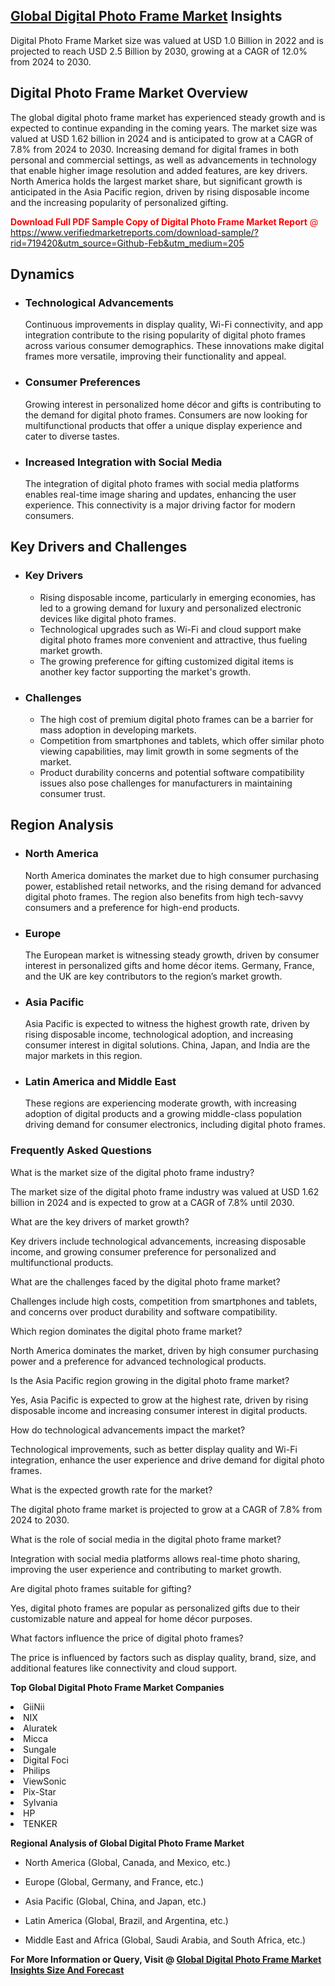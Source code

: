 <h2><a href="https://www.verifiedmarketreports.com/download-sample/?rid=719420&amp;utm_source=Github&amp;utm_medium=205" target="_blank">Global Digital Photo Frame Market</a> Insights</h2><p>Digital Photo Frame Market size was valued at USD 1.0 Billion in 2022 and is projected to reach USD 2.5 Billion by 2030, growing at a CAGR of 12.0% from 2024 to 2030.</p><p> <h2>Digital Photo Frame Market Overview</h2> <p>The global digital photo frame market has experienced steady growth and is expected to continue expanding in the coming years. The market size was valued at USD 1.62 billion in 2024 and is anticipated to grow at a CAGR of 7.8% from 2024 to 2030. Increasing demand for digital frames in both personal and commercial settings, as well as advancements in technology that enable higher image resolution and added features, are key drivers. North America holds the largest market share, but significant growth is anticipated in the Asia Pacific region, driven by rising disposable income and the increasing popularity of personalized gifting. <p><span class=""><span style="color: #ff0000;"><strong>Download Full PDF Sample Copy of Digital Photo Frame Market Report</strong> @ </span><a href="https://www.verifiedmarketreports.com/download-sample/?rid=719420&amp;utm_source=Github-Feb&amp;utm_medium=205" target="_blank">https://www.verifiedmarketreports.com/download-sample/?rid=719420&amp;utm_source=Github-Feb&amp;utm_medium=205</a></span></p></p> <h2>Dynamics</h2> <ul> <li><h3>Technological Advancements</h3> Continuous improvements in display quality, Wi-Fi connectivity, and app integration contribute to the rising popularity of digital photo frames across various consumer demographics. These innovations make digital frames more versatile, improving their functionality and appeal.</li> <li><h3>Consumer Preferences</h3> Growing interest in personalized home décor and gifts is contributing to the demand for digital photo frames. Consumers are now looking for multifunctional products that offer a unique display experience and cater to diverse tastes.</li> <li><h3>Increased Integration with Social Media</h3> The integration of digital photo frames with social media platforms enables real-time image sharing and updates, enhancing the user experience. This connectivity is a major driving factor for modern consumers.</li> </ul> <h2>Key Drivers and Challenges</h2> <ul> <li><h3>Key Drivers</h3> <ul> <li>Rising disposable income, particularly in emerging economies, has led to a growing demand for luxury and personalized electronic devices like digital photo frames.</li> <li>Technological upgrades such as Wi-Fi and cloud support make digital photo frames more convenient and attractive, thus fueling market growth.</li> <li>The growing preference for gifting customized digital items is another key factor supporting the market's growth.</li> </ul> </li> <li><h3>Challenges</h3> <ul> <li>The high cost of premium digital photo frames can be a barrier for mass adoption in developing markets.</li> <li>Competition from smartphones and tablets, which offer similar photo viewing capabilities, may limit growth in some segments of the market.</li> <li>Product durability concerns and potential software compatibility issues also pose challenges for manufacturers in maintaining consumer trust.</li> </ul> </li> </ul> <h2>Region Analysis</h2> <ul> <li><h3>North America</h3> North America dominates the market due to high consumer purchasing power, established retail networks, and the rising demand for advanced digital photo frames. The region also benefits from high tech-savvy consumers and a preference for high-end products.</li> <li><h3>Europe</h3> The European market is witnessing steady growth, driven by consumer interest in personalized gifts and home décor items. Germany, France, and the UK are key contributors to the region’s market growth.</li> <li><h3>Asia Pacific</h3> Asia Pacific is expected to witness the highest growth rate, driven by rising disposable income, technological adoption, and increasing consumer interest in digital solutions. China, Japan, and India are the major markets in this region.</li> <li><h3>Latin America and Middle East</h3> These regions are experiencing moderate growth, with increasing adoption of digital products and a growing middle-class population driving demand for consumer electronics, including digital photo frames.</li> </ul> <h3>Frequently Asked Questions</h3> <p>What is the market size of the digital photo frame industry?</p> <p>The market size of the digital photo frame industry was valued at USD 1.62 billion in 2024 and is expected to grow at a CAGR of 7.8% until 2030.</p> <p>What are the key drivers of market growth?</p> <p>Key drivers include technological advancements, increasing disposable income, and growing consumer preference for personalized and multifunctional products.</p> <p>What are the challenges faced by the digital photo frame market?</p> <p>Challenges include high costs, competition from smartphones and tablets, and concerns over product durability and software compatibility.</p> <p>Which region dominates the digital photo frame market?</p> <p>North America dominates the market, driven by high consumer purchasing power and a preference for advanced technological products.</p> <p>Is the Asia Pacific region growing in the digital photo frame market?</p> <p>Yes, Asia Pacific is expected to grow at the highest rate, driven by rising disposable income and increasing consumer interest in digital products.</p> <p>How do technological advancements impact the market?</p> <p>Technological improvements, such as better display quality and Wi-Fi integration, enhance the user experience and drive demand for digital photo frames.</p> <p>What is the expected growth rate for the market?</p> <p>The digital photo frame market is projected to grow at a CAGR of 7.8% from 2024 to 2030.</p> <p>What is the role of social media in the digital photo frame market?</p> <p>Integration with social media platforms allows real-time photo sharing, improving the user experience and contributing to market growth.</p> <p>Are digital photo frames suitable for gifting?</p> <p>Yes, digital photo frames are popular as personalized gifts due to their customizable nature and appeal for home décor purposes.</p> <p>What factors influence the price of digital photo frames?</p> <p>The price is influenced by factors such as display quality, brand, size, and additional features like connectivity and cloud support.</p> </p><p><strong>Top Global Digital Photo Frame Market Companies</strong></p><div data-test-id=""><p><li> GiiNii</li><li> NIX</li><li> Aluratek</li><li> Micca</li><li> Sungale</li><li> Digital Foci</li><li> Philips</li><li> ViewSonic</li><li> Pix-Star</li><li> Sylvania</li><li> HP</li><li> TENKER</li></p><div><strong>Regional Analysis of&nbsp;Global Digital Photo Frame Market</strong></div><ul><li dir="ltr"><p dir="ltr">North America&nbsp;(Global, Canada, and Mexico, etc.)</p></li><li dir="ltr"><p dir="ltr">Europe (Global, Germany, and France, etc.)</p></li><li dir="ltr"><p dir="ltr">Asia Pacific&nbsp;(Global, China, and Japan, etc.)</p></li><li dir="ltr"><p dir="ltr">Latin America&nbsp;(Global, Brazil, and Argentina, etc.)</p></li><li dir="ltr">Middle East and Africa&nbsp;(Global, Saudi Arabia, and South Africa, etc.)</li></ul><p><strong>For More Information or Query, Visit @&nbsp;</strong><strong><a href="https://www.verifiedmarketreports.com/product/digital-photo-frame-market/?utm_source=Github&amp;utm_medium=205" target="_blank">Global Digital Photo Frame Market Insights Size And Forecast</a></strong></p></div>
